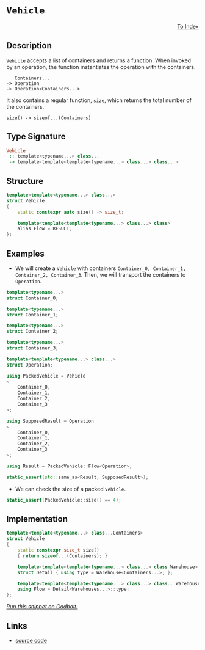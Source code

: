 <!-- Copyright 2024 Feng Mofan
SPDX-License-Identifier: Apache-2.0 -->

# `Vehicle`

<p style='text-align: right;'><a href="../utilities.md#vehicle">To Index</a></p>

## Description

`Vehicle` accepts a list of containers and returns a function.
When invoked by an operation, the function instantiates the operation with the containers.

<pre><code>   Containers...
-> Operation
-> Operation&lt;Containers...&gt;</code></pre>

It also contains a regular function, `size`, which returns the total number of the containers.

<pre><code>size() -> sizeof...(Containers)</code></pre>

## Type Signature

```Haskell
Vehicle
 :: template<typename...> class...
 -> template<template<template<typename...> class...> class...>
```

## Structure

```C++
template<template<typename...> class...>
struct Vehicle
{
    static constexpr auto size() -> size_t;

    template<template<template<typename...> class...> class>
    alias Flow = RESULT;
};
```

## Examples

- We will create a `Vehicle` with containers `Container_0, Container_1, Container_2, Container_3`.
Then, we will transport the containers to `Operation`.

```C++
template<typename...>
struct Container_0;

template<typename...>
struct Container_1;

template<typename...>
struct Container_2;

template<typename...>
struct Container_3;

template<template<typename...> class...>
struct Operation;

using PackedVehicle = Vehicle
<
    Container_0, 
    Container_1, 
    Container_2, 
    Container_3
>;

using SupposedResult = Operation
<
    Container_0, 
    Container_1, 
    Container_2, 
    Container_3
>;

using Result = PackedVehicle::Flow<Operation>;

static_assert(std::same_as<Result, SupposedResult>);
```

- We can check the size of a packed `Vehicle`.

```C++
static_assert(PackedVehicle::size() == 4);
```

## Implementation

```C++
template<template<typename...> class...Containers>
struct Vehicle
{
    static constexpr size_t size()
    { return sizeof...(Containers); }

    template<template<template<typename...> class...> class Warehouse>
    struct Detail { using type = Warehouse<Containers...>; };

    template<template<template<typename...> class...> class...Warehouses>
    using Flow = Detail<Warehouses...>::type;
};
```

[*Run this snippet on Godbolt.*](https://godbolt.org/#z:OYLghAFBqd5QCxAYwPYBMCmBRdBLAF1QCcAaPECAMzwBtMA7AQwFtMQByARg9KtQYEAysib0QXACx8BBAKoBnTAAUAHpwAMvAFYTStJg1DIApACYAQuYukl9ZATwDKjdAGFUtAK4sGISQDMpK4AMngMmAByPgBGmMQgAGxcpAAOqAqETgwe3r566ZmOAmER0SxxCcm2mPbFDEIETMQEuT5%2BgTV12Y3NBKVRsfFJKQpNLW35o%2BP94YMVw8kAlLaoXsTI7BzmAeHI3lgA1CYBbshj6FhUJ9gmGgCCd/cEmCypBi8nbi9vH5hfBAAnqlGKxMAA6SE3Q77JgKBSQ8EeQRMObEBQ3J5jYheByHABqmAQeH2/weJgA7FYHodaYcxkxHMgYQIxphVKliPS8AAvTAAfQI3L5ECWTzpxyph2ImAI6wYwswqCoiIgyKaaIUYoCFklABEnuK6T93oz/qcTX8Aa9TZ8LcDQWxEdDYfDnQFsDCDPDDgB1ZpEtZKTE0unY3FCvWy1G0SW6ryZIyHIEg44BPV%2BgMIIPmtzq1ERdHu246/UnamPUO0y1m62/WsWm1W%2B0g5hOqEer1whEdz2unvg/0y7MJzAYj1G2kJ8LAQ4AMVoqAA7mmM1GNbQvkPA6OBzcQCAU%2BaK5SDTrDQ8APQAKlvd/vD8vTxvd8OABVsEI30JDven1eH0Av8L0eMxdgYfYvCOL40AgzBUgIcdbnJB4aztb4HTbCFeyxAgcTxfM0X5DRyxAtDcyPLDi1w/ChUIwt%2BS4UiUOeJsGww1swWoh5wwI2QC3ifkzGYytWPrdDKK4nCeLwiNDnowSAhEp5yLrW0KMwqTwRdb09wnGTaMOAB5EFiEZbJlIA185zwdEhWwVRWHeTBfzvf9ROnJNlCYZAAGtMHQQliVJVcCSJEl6ENU5J3k/iiI0UhjirWKUSIlIkvuCUFOIITEpi7L%2BSU8kJ3PFjPNnIQvFSQoAoAJTHLxaCFE4MxM%2BJzIEKK3HyuKGISjKst6wT0p61KGLMPLkoKorHhKk8HnKw56oURrmvTQ5vL8gKgoi9gQAXZcvjasz6kxUrRIZJl%2BW7eICAgC4DwUMFrvHNxltWxLKuqjI6oapqbm1eb7hfW9DiETBYPQQ4HKc%2BhXNvdzcPM5AXqUFoIE2/zAvC0lHt5TBRVXFrDkkQGng4FZaE4ABWXg/A4LRSFQThussax6TWDYXJ2HhSAITQKZWXyQGpjRwTMMwAE4AA4NEl6npcSAJJDMClJESfROEkXgWAkDQEvpxnmY4XgFBABL%2BYZinSDgWAYEQEA1gIVIvAIchKDQN46HiSIwU4VRFYAWkSSRDmAZBmSkcXeACwgSDwdA9H4QQRDEdgpBkQRFBUdQrdIXQUiXMzUk4HhKZpumBaZzgjNdl2hWVQ4A8SYPQ/DyPJHFw41VQL36C5Hmll4S2tBWCAkE91JvbICgIEn6eQGAKQJpoJr4jNiAYirmJwmaQFS94HfmGIQEjJibQIct3nPbYQQjIYWh97zrAYi8YA3DEWgze4XgsBYQxgDiGfrZS%2BeAABuY4q7sghq7LYvNwgvCpnnWgeAYhmRPh4LAVc8J4F1j/UgEDiAxB%2BlGf%2BRgUFGAFisKgBhgAKHxHgTAS42r015snYQohxAZ3YdnNQVcC76AASgaw1h9CoLNpAFYqAELZG/oHC4LVTBs0sGYI2hDiAJ0gZIrooDnAQFcJMPwKRQhzHKJUAoGQsgCEMRYoo2QBhmOGKMWouiGgzBsc47oAhegtAcUMBI0w%2BgeNsDMPxCwAkrAUJzTYEhy4cFpqQQ2vBjZNyDiHMOEdDhRzMN3XAccB5gS4EPPmVCVgIEwEwLACRRSkGFoEcEksAhqw0CrdW%2BtqaJElprDg2tSC6wCFwcEyREjSxllwRI1NJBcGpo0jWSTq4m1sObEpVsx723Ho7Ourt3Zz17lPfuvs2CcGaCwMBFJA5MC7EmLgktwSDMZrHIgGjE4pHYanLh0geFKD4XnXQE0i5MBLj/OJCT5nG1rs7V2hxG4nLORcq5s4bl3PBBobuHg%2B7xGOGBMwxSR7Ww2fPfuOzCXDFhec2ERgblcASqvF46JKBbzzkfPeB9SDMpPmfC%2BDhWU30YAQe%2Bj8q4vzfh/WgX9WV/wAUAxm%2BAZQOHAZAvO0DkCwNZQg2oVcUFoL3pgrYjMcF4N5oQ4hShSFSpnFQvgtD6GMOYa2VlbzOHp0%2BbIXhudGZ/MEZQpRVhLBiJiBImp0j6hyIUemH11hVHJPUZowNkSXHyr0QYzw7Q9AmLKP42xVicgpqmGkSx9QwnmM8a4nxrRc1GJ0YmtxfQi1OJCUEitegGS%2BNMZmopqx1gxI7Ug0FVcUlkvhRSxFtz7m5PwE8rFAzcWlNIOUypwwalIN6f025LSKQzIpBSZWZh1ZTMSf2zgptll4rWfADZTt67Er2dPQ5WwTnpJYAoMBzIwFIr%2BGMGOE744vMzhwtOEgXVZ2%2Be6nQIAggAqBWXbpfa87gq2Q3KghwH2hyfS%2Bw4b7bkfqFD3DFBSAgBBnasm2E8b1EtniShIL7qr8kw/ybD11iAsBDnwOgdKN6MsZuyp%2BvNuOcsvjy3ut9%2BUPyfjKzAr936f2/rzSV5C9W/xAfKiB38HmqBgS8NVggNXINQegwEursEaMNbwY1JDXjmsocRmhTA6EMKYSwh1sh3nOr/W6/h4GvXGBEX6rVcamYyNZJwS8D0I0qLUfEZ5Wial2FcS4Bg7gm3GIS3WgJ%2Ba7HWKS%2Bl7NqXm0JvqGW4JsXq1lty4EiYWWW2zAzeE2JnauZ1d7ZXODnBkNMcfc%2B1976zRjHHfkqdRTh6zvnVUygcSV0gCluCAj1NRZTP1gRikIyD0tcWWbC2s66m3K3RoG5LSuABAmRSMwkzukBGa0bI9KzR5xLMBd5JV3T0rEIZkZwkggA%3D%3D%3D)

## Links

- [source code](../../../conceptrodon/vehicle.hpp)
